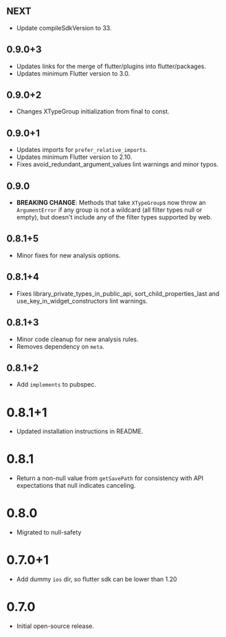 ## NEXT

* Update compileSdkVersion to 33.

## 0.9.0+3

* Updates links for the merge of flutter/plugins into flutter/packages.
* Updates minimum Flutter version to 3.0.

## 0.9.0+2

* Changes XTypeGroup initialization from final to const.

## 0.9.0+1

* Updates imports for `prefer_relative_imports`.
* Updates minimum Flutter version to 2.10.
* Fixes avoid_redundant_argument_values lint warnings and minor typos.

## 0.9.0

* **BREAKING CHANGE**: Methods that take `XTypeGroup`s now throw an
  `ArgumentError` if any group is not a wildcard (all filter types null or
  empty), but doesn't include any of the filter types supported by web.

## 0.8.1+5

* Minor fixes for new analysis options.

## 0.8.1+4

* Fixes library_private_types_in_public_api, sort_child_properties_last and use_key_in_widget_constructors
  lint warnings.

## 0.8.1+3

* Minor code cleanup for new analysis rules.
* Removes dependency on `meta`.

## 0.8.1+2

* Add `implements` to pubspec.

# 0.8.1+1

- Updated installation instructions in README.

# 0.8.1

- Return a non-null value from `getSavePath` for consistency with
  API expectations that null indicates canceling.

# 0.8.0

- Migrated to null-safety

# 0.7.0+1

- Add dummy `ios` dir, so flutter sdk can be lower than 1.20

# 0.7.0

- Initial open-source release.
